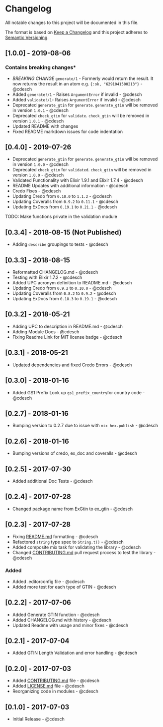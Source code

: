 # Changelog

All notable changes to this project will be documented in this file.

The format is based on [Keep a Changelog](http://keepachangelog.com/en/1.0.0/)
and this project adheres to [Semantic Versioning](http://semver.org/spec/v2.0.0.html).

## [1.0.0] - 2019-08-06

### Contains breaking changes*

- *BREAKING CHANGE* `generate/1` - Formerly would return the result. It now returns the result in an atom e.g. `{:ok, "6291041500213"}`  - @cdesch
- Added `generate!/1` - Raises `ArgumentError` if invalid  - @cdesch
- Added `validate!/1`- Raises `ArgumentError` if invalid  - @cdesch
- Deprecated `generate_gtin` for `generate`. `generate_gtin` will be removed in version `1.0.1` - @cdesch
- Deprecated `check_gtin` for `validate`. `check_gtin` will be removed in version `1.0.1` - @cdesch
- Updated README with changes
- Fixed README markdown issues for code indentation

## [0.4.0] - 2019-07-26

- Deprecated `generate_gtin` for `generate`. `generate_gtin` will be removed in version `1.0.0` - @cdesch
- Deprecated `check_gtin` for `validated`. `check_gtin` will be removed in version `1.0.0` - @cdesch
- Validated Functionality with Elixir 1.9.1 and Elixir 1.7.4 - @cdesch
- README Updates with additional information - @cdesch
- Credo Fixes - @cdesch
- Updating Credo from `0.10.0` to `1.1.2` - @cdesch
- Updating Coveralls from `0.9.2` to `0.11.1` - @cdesch
- Updating ExDocs from `0.19.1` to `0.21.1` - @cdesch

TODO: Make functions private in the validation module

## [0.3.4] - 2018-08-15 (Not Published)

- Adding `describe` groupings to tests - @cdesch

## [0.3.3] - 2018-08-15

- Reformatted CHANGELOG.md - @cdesch
- Testing with Elixir 1.7.2 - @cdesch
- Added UPC acronym definition to README.md - @cdesch
- Updating Credo from `0.9.2` to `0.10.0` - @cdesch
- Updating Coveralls from `0.8.2` to `0.9.2` - @cdesch
- Updating ExDocs from `0.18.3` to `0.19.1` - @cdesch

## [0.3.2] - 2018-05-21

- Adding UPC to description in README.md - @cdesch
- Adding Module Docs - @cdesch
- Fixing Readme Link for MIT license badge - @cdesch

## [0.3.1] - 2018-05-21

- Updated dependencies and fixed Credo Errors - @cdesch

## [0.3.0] - 2018-01-16

- Added GS1 Prefix Look up `gs1_prefix_country`for country code - @cdesch

## [0.2.7] - 2018-01-16

- Bumping version to 0.2.7 due to issue with `mix hex.publish` - @cdesch

## [0.2.6] - 2018-01-16

- Bumping versions of credo, ex_doc and coveralls - @cdesch

## [0.2.5] - 2017-07-30

- Added additional Doc Tests - @cdesch

## [0.2.4] - 2017-07-28

- Changed package name from ExGtin to ex_gtin - @cdesch

## [0.2.3] - 2017-07-28

- Fixing [README.md](README.md) formatting - @cdesch
- Refactored `string` type spec to `String.t()` - @cdesch
- Added composite mix task for validating the library - @cdesch
- Changed [CONTRIBUTING.md](CONTRIBUTING.md) pull request process to test the library - @cdesch

### Added

- Added .editorconfig file - @cdesch
- Added more test for each type of GTIN - @cdesch

## [0.2.2] - 2017-07-06

- Added Generate GTIN function - @cdesch
- Added CHANGELOG.md with history - @cdesch
- Updated Readme with usage and minor fixes - @cdesch

## [0.2.1] - 2017-07-04

- Added GTIN Length Validation and error handling - @cdesch

## [0.2.0] - 2017-07-03

- Added [CONTRIBUTING.md](CONTRIBUTING.md) file - @cdesch
- Added [LICENSE.md](LICENSE.md) file - @cdesch
- Reorganizing code in modules - @cdesch

## [0.1.0] - 2017-07-03

- Initial Release - @cdesch
